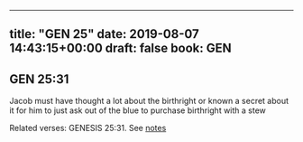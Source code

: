 
---
title: "GEN 25"
date: 2019-08-07 14:43:15+00:00
draft: false
book: GEN
---

## GEN 25:31

Jacob must have thought a lot about the birthright or known a secret about it for him to just ask out of the blue to purchase birthright with a stew

Related verses: GENESIS 25:31. See [notes](https://my.bible.com/notes/3225696573263176631)

